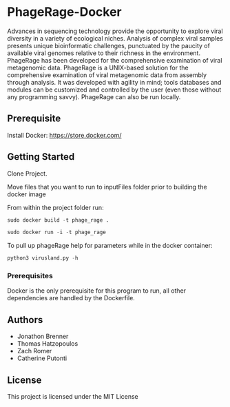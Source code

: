 # PhageRage-Docker

Advances in sequencing technology provide the opportunity to explore viral diversity in a variety of ecological niches. Analysis of complex viral samples presents unique bioinformatic challenges, punctuated by the paucity of available viral genomes relative to their richness in the environment. PhageRage has been developed for the comprehensive examination of viral metagenomic data. PhageRage is a UNIX-based solution for the comprehensive examination of viral metagenomic data from assembly through analysis. It was developed with agility in mind; tools databases and modules can be customized and controlled by the user (even those without any programming savvy). PhageRage can also be run locally.


## Prerequisite

Install Docker: https://store.docker.com/


## Getting Started

Clone Project.

Move files that you want to run to inputFiles folder prior to building the docker image

From within the project folder run:
```python
sudo docker build -t phage_rage .
```
```python
sudo docker run -i -t phage_rage
```

To pull up phageRage help for parameters while in the docker container:
```python
python3 virusland.py -h
```

### Prerequisites

Docker is the only prerequisite for this program to run, all other dependencies are handled by the Dockerfile.

## Authors

* Jonathon Brenner
* Thomas Hatzopoulos
* Zach Romer
* Catherine Putonti

## License

This project is licensed under the MIT License
